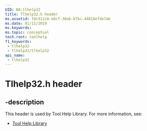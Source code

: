 ```yaml
---
UID: NA:tlhelp32
title: Tlhelp32.h header
ms.assetid: fdc911c8-e8cf-30ab-b7bc-44818efde7ab
ms.date: 01/11/2019
ms.keywords: 
ms.topic: conceptual
tech.root: toolhelp
f1_keywords:
 - tlhelp32
 - tlhelp32/tlhelp32
api_name:
 - tlhelp32
---
```


# Tlhelp32.h header


## -description

This header is used by Tool Help Library. For more information, see:

- [Tool Help Library](../_toolhelp/index.md)

